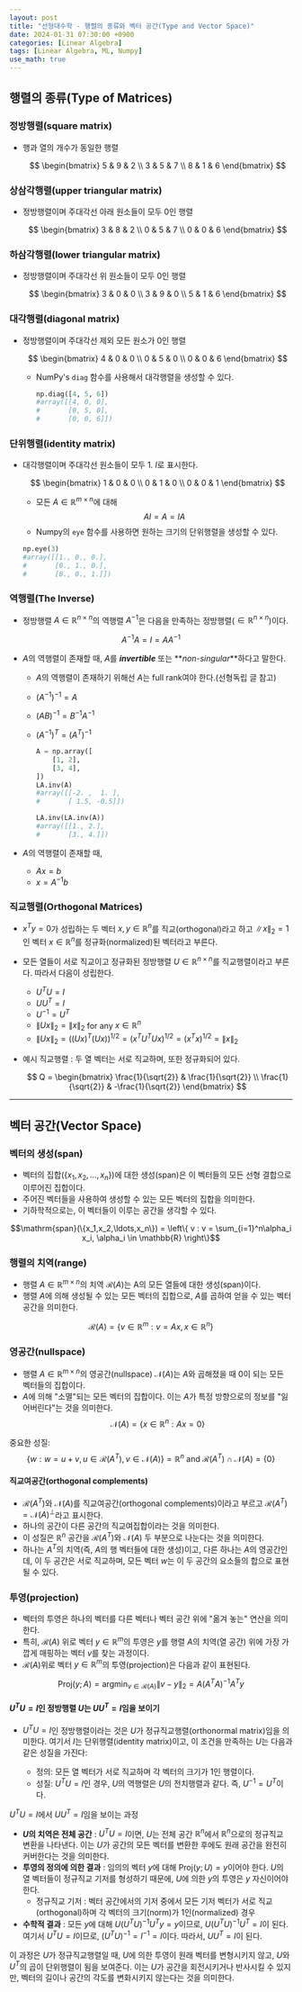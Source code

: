 ```yaml
---
layout: post
title: "선형대수학 - 행렬의 종류와 벡터 공간(Type and Vector Space)"
date: 2024-01-31 07:30:00 +0900
categories: [Linear Algebra]
tags: [Linear Algebra, ML, Numpy]
use_math: true
---
```


## 행렬의 종류(Type of Matrices)

### 정방행렬(square matrix)

- 행과 열의 개수가 동일한 행렬

  $$
  \begin{bmatrix}
    5 & 9 & 2 \\
    3 & 5 & 7 \\
    8 & 1 & 6
  \end{bmatrix}
  $$

### 상삼각행렬(upper triangular matrix)

- 정방행렬이며 주대각선 아래 원소들이 모두 0인 행렬

  $$
  \begin{bmatrix}
    3 & 8 & 2 \\
    0 & 5 & 7 \\
    0 & 0 & 6
  \end{bmatrix}
  $$

### 하삼각행렬(lower triangular matrix)

- 정방행렬이며 주대각선 위 원소들이 모두 0인 행렬

  $$
  \begin{bmatrix}
    3 & 0 & 0 \\
    3 & 9 & 0 \\
    5 & 1 & 6
  \end{bmatrix}
  $$

### 대각행렬(diagonal matrix)

- 정방행렬이며 주대각선 제외 모든 원소가 0인 행렬

  $$
  \begin{bmatrix}
    4 & 0 & 0 \\
    0 & 5 & 0 \\
    0 & 0 & 6
  \end{bmatrix}
  $$

  - NumPy's `diag` 함수를 사용해서 대각행렬을 생성할 수 있다.

    ```python
    np.diag([4, 5, 6])
    #array([[4, 0, 0],
    #       [0, 5, 0],
    #       [0, 0, 6]])
    ```

### 단위행렬(identity matrix)

- 대각행렬이며 주대각선 원소들이 모두 1. $I$로 표시한다.

  $$
  \begin{bmatrix}
    1 & 0 & 0 \\
    0 & 1 & 0 \\
    0 & 0 & 1
  \end{bmatrix}
  $$

  - 모든 $A\in \mathbb{R}^{m\times n}$에 대해
    $$AI = A = IA$$
  - Numpy의 `eye` 함수를 사용하면 원하는 크기의 단위행렬을 생성할 수 있다.

  ```python
  np.eye(3)
  #array([[1., 0., 0.],
  #       [0., 1., 0.],
  #       [0., 0., 1.]])
  ```

### 역행렬(The Inverse)

- 정방행렬 $A\in \mathbb{R}^{n\times n}$의 역행렬 $A^{-1}$은 다음을 만족하는 정방행렬($\in \mathbb{R}^{n\times n}$)이다.

$$A^{-1}A = I = AA^{-1}$$

- $A$의 역행렬이 존재할 때, $A$를 **_invertible_** 또는 **_non-singular_**하다고 말한다.

  - $A$의 역행렬이 존재하기 위해선 $A$는 full rank여야 한다.(선형독립 글 참고)
  - $(A^{-1})^{-1} = A$
  - $(AB)^{-1} = B^{-1}A^{-1}$
  - $(A^{-1})^T = (A^T)^{-1}$

    ```python
    A = np.array([
        [1, 2],
        [3, 4],
    ])
    LA.inv(A)
    #array([[-2. ,  1. ],
    #       [ 1.5, -0.5]])

    LA.inv(LA.inv(A))
    #array([[1., 2.],
    #       [3., 4.]])
    ```

- $A$의 역행렬이 존재할 때,

  - $Ax = b$
  - $x = A^{-1}b$

### 직교행렬(Orthogonal Matrices)

- $x^Ty=0$가 성립하는 두 벡터 $x, y \in \mathbb{R}^n$를 직교(orthogonal)라고 하고 $\|x\|_2 = 1$인 벡터 $x\in \mathbb{R}^n$를 정규화(normalized)된 벡터라고 부른다.

- 모든 열들이 서로 직교이고 정규화된 정방행렬 $U\in \mathbb{R}^{n\times n}$를 직교행렬이라고 부른다. 따라서 다음이 성립한다.

  - $U^TU = I$
  - $UU^T = I$
  - $U^{-1} = U^T$
  - $\|Ux\|_2 = \|x\|_2$ for any $x\in \mathbb{R}^{n}$
  - $\|Ux\|_2 = \big((Ux)^T(Ux)\big)^{1/2} = \big(x^TU^TUx\big)^{1/2} = (x^Tx)^{1/2} = \|x\|_2$

- 예시 직교행렬 : 두 열 벡터는 서로 직교하며, 또한 정규화되어 있다.

  $$
  Q = \begin{bmatrix}
  \frac{1}{\sqrt{2}} & \frac{1}{\sqrt{2}} \\
  \frac{1}{\sqrt{2}} & -\frac{1}{\sqrt{2}}
  \end{bmatrix}
  $$

---

## 벡터 공간(Vector Space)

### 벡터의 생성(span)

- 벡터의 집합($\{x_1,x_2,\ldots,x_n\}$)에 대한 생성(span)은 이 벡터들의 모든 선형 결합으로 이루어진 집합이다.
- 주어진 벡터들을 사용하여 생성할 수 있는 모든 벡터의 집합을 의미한다.
- 기하학적으로는, 이 벡터들이 이루는 공간을 생각할 수 있다.

$$\mathrm{span}(\{x_1,x_2,\ldots,x_n\}) = \left\{ v : v = \sum_{i=1}^n\alpha_i x_i, \alpha_i \in \mathbb{R} \right\}$$

### 행렬의 치역(range)

- 행렬 $A\in \mathbb{R}^{m\times n}$의 치역 $\mathcal{R}(A)$는 A의 모든 열들에 대한 생성(span)이다.
- 행렬 $A$에 의해 생성될 수 있는 모든 벡터의 집합으로, $A$를 곱하여 얻을 수 있는 벡터 공간을 의미한다.

$$\mathcal{R}(A) = \{ v\in \mathbb{R}^m : v = Ax, x\in \mathbb{R}^n\}$$

### 영공간(nullspace)

- 행렬 $A\in \mathbb{R}^{m\times n}$의 영공간(nullspace) $\mathcal{N}(A)$는 $A$와 곱해졌을 때 0이 되는 모든 벡터들의 집합이다.
- $A$에 의해 "소멸"되는 모든 벡터의 집합이다. 이는 $A$가 특정 방향으로의 정보를 "잃어버린다"는 것을 의미한다.
  $$\mathcal{N}(A) = \{x\in \mathbb{R}^n : Ax = 0\}$$

중요한 성질:
$$\{w : w = u + v, u\in \mathcal{R}(A^T), v \in \mathcal{N}(A)\} = \mathbb{R}^n ~\mathrm{and}~ \mathcal{R}(A^T) \cap \mathcal{N}(A) = \{0\}$$

#### 직교여공간(orthogonal complements)

- $\mathcal{R}(A^T)$와 $\mathcal{N}(A)$를 직교여공간(orthogonal complements)이라고 부르고 $\mathcal{R}(A^T) = \mathcal{N}(A)^\perp$라고 표시한다.
- 하나의 공간이 다른 공간의 직교여집합이라는 것을 의미한다.
- 이 성질은 $\mathbb{R}^n$ 공간을 $\mathcal{R}(A^T)$와 $\mathcal{N}(A)$ 두 부분으로 나눈다는 것을 의미한다.
- 하나는 $A^T$의 치역(즉, $A$의 행 벡터들에 대한 생성)이고, 다른 하나는 $A$의 영공간인데, 이 두 공간은 서로 직교하며, 모든 벡터 $w$는 이 두 공간의 요소들의 합으로 표현될 수 있다.

### 투영(projection)

- 벡터의 투영은 하나의 벡터를 다른 벡터나 벡터 공간 위에 "옮겨 놓는" 연산을 의미한다.
- 특히, $\mathcal{R}(A)$ 위로 벡터 $y\in \mathbb{R}^m$의 투영은 $y$를 행렬 $A$의 치역(열 공간) 위에 가장 가깝게 매핑하는 벡터 $v$를 찾는 과정이다.
- $\mathcal{R}(A)$위로 벡터 $y\in \mathbb{R}^m$의 투영(projection)은 다음과 같이 표현된다.

$$\mathrm{Proj}(y;A) = \mathop{\mathrm{argmin}}_{v\in \mathcal{R}(A)} \| v - y \|_2 = A(A^TA)^{-1}A^Ty$$

#### $U^TU = I$인 정방행렬 $U$는 $UU^T = I$임을 보이기

- $U^TU = I$인 정방행렬이라는 것은 $U$가 정규직교행렬(orthonormal matrix)임을 의미한다. 여기서 $I$는 단위행렬(identity matrix)이고, 이 조건을 만족하는 $U$는 다음과 같은 성질을 가진다:

  - 정의: 모든 열 벡터가 서로 직교하며 각 벡터의 크기가 1인 행렬이다.
  - 성질: $U^TU = I$인 경우, $U$의 역행렬은 $U$의 전치행렬과 같다. 즉, $U^{-1} = U^T$이다.

$U^TU = I$에서 $UU^T = I$임을 보이는 과정

- **$U$의 치역은 전체 공간** : $U^TU = I$이면, $U$는 전체 공간 $\mathbb{R}^n$에서 $\mathbb{R}^n$으로의 정규직교 변환을 나타낸다. 이는 $U$가 공간의 모든 벡터를 변환한 후에도 원래 공간을 완전히 커버한다는 것을 의미한다.
- **투영의 정의에 의한 결과** : 임의의 벡터 $y$에 대해 $\mathrm{Proj}(y;U) = y$이어야 한다. $U$의 열 벡터들이 정규직교 기저를 형성하기 때문에, $U$에 의한 $y$의 투영은 $y$ 자신이어야 한다.
  - 정규직교 기저 : 벡터 공간에서의 기저 중에서 모든 기저 벡터가 서로 직교(orthogonal)하며 각 벡터의 크기(norm)가 1인(normalized) 경우
- **수학적 결과** : 모든 $y$에 대해 $U(U^TU)^{-1}U^Ty = y$이므로, $U(U^TU)^{-1}U^T = I$이 된다. 여기서 $U^TU = I$이므로, $(U^TU)^{-1} = I^{-1} = I$이다. 따라서, $UU^T = I$이 된다.

이 과정은 $U$가 정규직교행렬일 때, $U$에 의한 투영이 원래 벡터를 변형시키지 않고, $U$와 $U^T$의 곱이 단위행렬이 됨을 보여준다. 이는 $U$가 공간을 회전시키거나 반사시킬 수 있지만, 벡터의 길이나 공간의 각도를 변화시키지 않는다는 것을 의미한다.
